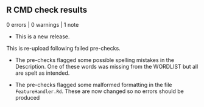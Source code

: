## R CMD check results

0 errors | 0 warnings | 1 note

* This is a new release.

This is re-upload following failed pre-checks.
* The pre-checks flagged some possible spelling mistakes in the Description.
  One of these words was missing from the WORDLIST but all are spelt as intended.

* The pre-checks flagged some malformed formatting in the file `FeatureHandler.Rd`.
  These are now changed so no errors should be produced